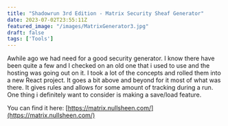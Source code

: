```yaml
---
title: "Shadowrun 3rd Edition - Matrix Security Sheaf Generator"
date: 2023-07-02T23:55:11Z
featured_image: "/images/MatrixGenerator3.jpg"
draft: false
tags: ['Tools']
---
```

Awhile ago we had need for a good security generator. I know there have been quite a few and I checked on an old one that i used to use and the hosting was going out on it. I took a lot of the concepts and rolled them into a new React project. It goes a bit above and beyond for it most of what was there. It gives rules and allows for some amount of tracking during a run. One thing i definitely want to consider is making a save/load feature. 

You can find it here: [https://matrix.nullsheen.com/](https://matrix.nullsheen.com/)